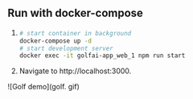 ## Run with docker-compose

1. 
    ```bash
    # start container in background
    docker-compose up -d
    # start development server
    docker exec -it golfai-app_web_1 npm run start
    ```

2. Navigate to http://localhost:3000.


![Golf demo](golf. gif)
